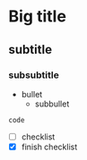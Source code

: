# Big title
## subtitle
### subsubtitle

* bullet
  * subbullet
 
```
code
```

- [ ] checklist
- [x] finish checklist
